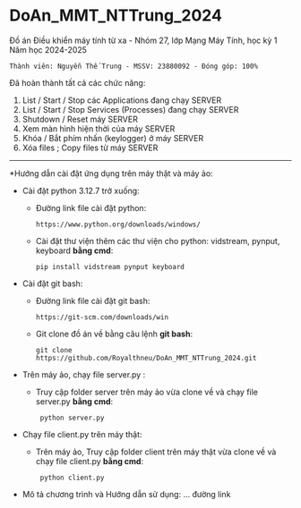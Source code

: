# DoAn_MMT_NTTrung_2024

Đồ án Điều khiển máy tính từ xa - Nhóm 27, lớp Mạng Máy Tính, học kỳ 1 Năm học 2024-2025

    Thành viên: Nguyễn Thế Trung - MSSV: 23880092 - Đóng góp: 100%

Đã hoàn thành tất cả các chức năng:

   1.	List / Start / Stop các Applications đang chạy SERVER 
   2.	List / Start / Stop Services (Processes) đang chạy SERVER 
   3.	Shutdown / Reset máy SERVER 
   4.	Xem màn hình hiện thời của máy SERVER 
   5.	Khóa / Bắt phím nhấn (keylogger) ở máy SERVER 
   6.	Xóa files ; Copy files từ máy SERVER

_________________________________________________________________________________________
*Hướng dẫn cài đặt ứng dụng trên máy thật và máy ảo:
    
- Cài đặt python 3.12.7 trở xuống:
  + Đường link file cài đặt python:
  
        https://www.python.org/downloads/windows/
    
  + Cài đặt thư viện thêm các thư viện cho python: vidstream, pynput, keyboard **bằng cmd**:
        
        pip install vidstream pynput keyboard
    
- Cài đặt git bash:
  + Đường link file cài đặt git bash:
  
        https://git-scm.com/downloads/win
    
  + Git clone đồ án về bằng câu lệnh **git bash**:
        
        git clone https://github.com/Royalthneu/DoAn_MMT_NTTrung_2024.git   

- Trên máy ảo, chạy file server.py : 
  + Truy cập folder server trên máy ảo vừa clone về và chạy file server.py **bằng cmd**:
         
         python server.py
  
- Chạy file client.py trên máy thật:
  + Trên máy ảo, Truy cập folder client trên máy thật vừa clone về và chạy file client.py **bằng cmd**:
         
         python client.py

* Mô tả chương trình và Hướng dẫn sử dụng: ... đường link

